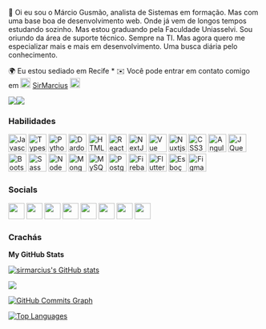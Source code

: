 
👋 Oi eu sou o Márcio Gusmão, analista de Sistemas em formação. Mas com uma base boa de desenvolvimento web. Onde já vem de longos tempos estudando sozinho. Mas estou graduando pela Faculdade Uniasselvi. Sou oriundo da área de suporte técnico. Sempre na TI. Mas agora quero me especializar mais e mais em desenvolvimento. Uma busca diária pelo conhecimento. 

🌍 Eu estou sediado em Recife * ✉️ Você pode entrar em contato comigo em <img src="https://img.icons8.com/color/344/telegram-app--v1.png" width="20" height="20" alt="Telegram"/> <a href="https://t.me/sirmarcius">SirMarcius</a> <img src="https://img.icons8.com/color/344/telegram-app--v1.png" width="20" height="20" alt="Telegram"/>

<a href="https://www.github.com/sirmarcius" target="_blank" rel="noreferrer"><img src="https://img.shields.io/github/followers/sirmarcius?logo=github&style=for-the-badge&color=0891b2&labelColor=1c1917" /></a><a href="https://www.twitch.tv/sirmarcius" target="_blank" rel="noreferrer"><img src=" https://img.shields.io/twitch/status/sirmarcius?logo=twitchsx&style=for-the-badge&color=0891b2&labelColor=1c1917&label=TWITCH+STATUS" /></a>

### Habilidades

<p align="left"> <a href="https://developer.mozilla.org/en-US/docs/Web/JavaScript" target="_blank" rel="noreferrer"><img src="https://raw.githubusercontent.com/danielcranney/readme-generator/main/public/icons/skills/javascript-colored.svg" width="36 " height="36" alt="Javascript" /></a> <a href="https://www.typescriptlang.org/" target="_blank" rel="noreferrer"><img src="https://raw.githubusercontent.com/danielcranney/readme-generator/main/public/icons/skills/typescript-colored.svg" width="36" height="36" alt="Typescript" /></a> <a href="https://www.python.org/" target="_blank" rel="noreferrer"><img src="https://raw.githubusercontent.com/danielcranney/readme-generator/main/public/icons/skills/python-colored.svg" width="36" height="36" alt="Python" /></a> <a href="https://dart.dev/" target="_blank" rel="noreferrer"><img src="https://raw.githubusercontent.com/danielcranney/readme-generator/main/public/icons/skills/dart-colored.svg" width="36" 
height="36" alt="Dardo" /></a> <a href="https://www.php.net/" target="_blank" rel="noreferrer"><imrente src="https://raw.githubusercontent.com/danielcranney/readme-generator/main/public/icons/skills/php-colored.svg" width="36" 
height="36" alt= "PHP" /></a> <a href="https://developer.mozilla.org/en-US/docs/Glossary/HTML5" target="_blank" rel="noreferrer"><img src="https://raw.githubusercontent.com/danielcranney/readme-generator/main/public/icons/skills/html5-colored.svg" width="" 36" height="36" alt="HTML5" /></a> <a href="https://reactjs.org/" target="_blank" rel="noreferrer"><img src="https://raw.githubusercontent.com/danielcranney/readme-generator/main/public/icons/skills/react-colored.svg" width="36" height="36" alt="React" /></a> <a href="https://nextjs.org/docs" target="_blank " rel="noreferrer"><img src="https://raw.githubusercontent.com/danielcranney/readme-generator/main/public/icons/skills/nextjs-colored.svg" width="36" height="36" alt="NextJs" /></a> <a href="https://vuejs.org/" target="_blank" rel="noreferrer"><img src="https://raw.githubusercontent.com/danielcranney/readme-generator/main/public/icons/skills/vuejs-colored.svg" width="36" height="36" alt="Vue" /></a> <a href="https://nuxtjs.org/" target="_blank" rel="noreferrer"><img src="https://raw.githubusercontent.com/danielcranney/readme-generator/main/public/icons/skills/nuxtjs-colored.svg" width="36" height="36" alt="Nuxtjs" /></a> <a href="https://www.w3.org/TR/CSS/#css" target="_blank" rel="noreferrer"><img src="https://raw.githubusercontent.com/danielcranney/readme-generator/main/public/icons/skills/css3-colored.svg" width="36" 
height="36" alt="CSS3" /></a> <a href="https://angular.io/" target="_blank" rel="noreferrer"><img src="https://img.icons8.com/color/344/angularjs.png" width="36"  height="36" alt="Angular" /></a> <a href="https://jquery.com/" target="_blank" rel ="noreferrer"><img src="https://raw.githubusercontent.com/danielcranney/readme-generator/main/public/icons/skills/jquery-colored.svg" width="36" height="36" alt="JQuery" /></a> <a href="https://getbootstrap.com/" target="_blank" rel="noreferrer"><img src="https://raw.githubusercontent.com/danielcranney/readme-generator/main/public/icons/skills/bootstrap-colored.svg" width="36" height="36" alt="Bootstrap" /></a> <a href="https://sass-lang.com/" target="_blank" rel="noreferrer"><img src="https://raw.githubusercontent.com/danielcranney/readme-generator/main/public/icons/skills/sass-colored.svg" width="36" 
height="36" alt="Sass" /></a> <a href="https://nodejs.org/en/" target="_blank" rel="noreferrer"><img src="https://img.icons8.com/fluency/344/node-js.png" width="36" height="36" alt="NodeJS" /></a> <a href="https://www.mongodb.com/" target="_blank" rel="noreferrer"><img src="https://raw.githubusercontent.com/danielcranney/readme-generator/main/public/icons/skills/mongodb-colored.svg" width="36" height="36" alt="MongoDB" /></a> <a href="https://www.mysql.com/" target="_blank" rel="noreferrer"><img src="https://raw.githubusercontent.com/danielcranney/readme-generator/main/public/icons/skills/mysql-colored.svg" width="36" height="36" alt="MySQL" /></a> <a href="https://www.postgresql.org/" target="_blank" rel="noreferrer"><img src="https://raw.githubusercontent.com/danielcranney/readme-generator/main/public/icons/skills/postgresql-colored.svg" width="36" height="36" alt="PostgreSQL" /></a> <a href="https://firebase.google.com/" target="_blank" rel="noreferrer"><img src="https://img.icons8.com/color/344/firebase.png" width="36" height="36" alt="Firebase" /></a> <a href="https://flutter.dev/" target="_blank" re l="noreferrer"><img src="https://raw.githubusercontent.com/danielcranney/readme-generator/main/public/icons/skills/flutter-colored.svg" width="36" height="36" alt="Flutter" /></a> <a href="https://www.sketch.com/" target="_blank" rel="noreferrer"><img src="https://raw.githubusercontent.com/danielcranney/readme-generator/main/public/icons/skills/sketch-colored.svg" width="36" height="36" alt="Esboço" /></a> <a href="https://www.figma.com/" target="_blank" rel="noreferrer"><img src="https://raw.githubusercontent.com/danielcranney/readme-generator/main/public/icons/skills/figma-colored.svg" width="36 " height="36" alt="Figma" /></a> </p>

### Socials 

<p align="left"> <a href="https://www.codepen.io/sirmarcius" target="_blank" rel="noreferrer"><img src="https://raw.githubusercontent.com/danielcranney/readme-generator/main/public/icons/socials/codepen.svg" width="32" height="32" /></a> <a href="https://www.dev.to/sirmarcius" target="_blank" rel="noreferrer"><img src="https://raw.githubusercontent.com/danielcranney/readme-generator/main/public/icons/socials/devdotto.svg" width="32" height="32" /></a> <a href="https://www.github.com/sirmarcius" target="_blank" rel="noreferrer"><img src="https://raw.githubusercontent.com/danielcranney/readme-generator/main/public/icons/socials/github.svg" width="32" height="32" /></a> <a href="http://www.instagram.com/sirmarcius" target="_blank" rel="noreferrer"><img src="https://raw.githubusercontent.com/danielcranney/readme-generator/main/public/icons/socials/instagram.svg" width="32" height="32" /></a> <a href="https://www.linkedin.com/in/marciogusmao" target="_blank" rel="noreferrer"><img src="https://raw.githubusercontent.com/danielcranney/readme-generator/main/public/icons/socials/linkedin.svg" width="32" height="32" /></a> <a href="http://www.medium.com/sirmarcius" target="_blank" rel="noreferrer"><img src="http://www.medium.com/sirmarcius https://raw.githubusercontent.com/danielcranney/readme-generator/main/public/icons/socials/medium.svg width="32" height="32" /></a> <a href="https://www.stackoverflow.com/users/19016952/márcio-gusmão" target="_blank" rel="noreferrer"><img src="https://raw.githubusercontent.com/danielcranney/readme-generator/main/public/icons/socials/stackoverflow.svg" width="32" height="32" /></a> <a href="https://www.twitch.tv/sirmarcius" target="_blank" rel ="noreferrer"><img src="https://raw.githubusercontent.com/danielcranney/readme-generator/main/public/icons/socials/twitch.svg" width="32" height="32" /></a></p>

### Crachás

<b>My GitHub Stats</b>

<a href="http://www.github.com/sirmarcius"><img src="https://github-readme-stats.vercel.app/api?username=sirmarcius&show_icons=true&hide=&count_private=true&title_color=0891b2&text_color=ffffff&icon_color=0891b2&bg_color=1c1917&hide_border=true&show_icons=true" alt="sirmarcius's GitHub stats" /></a>

<a href="http://www.github.com/sirmarcius"><img src="https://github-readme-streak-stats.herokuapp.com/?user=sirmarcius&stroke=ffffff&background=1c1917&ring=0891b2&fire=0891b2&currStreakNum=ffffff&currStreakLabel=0891b2&sideNums=ffffff&sideLabels=ffffff&dates=ffffff&hide_border=true" /></a>

<a href="http://www.github.com/sirmarcius"><img src="https://activity-graph.herokuapp.com/graph?username=sirmarcius&bg_color=1c1917&color=ffffff&line=0891b2&point=ffffff&area_color=1c1917&area=true&hide_border=true&custom_title=GitHub%20Commits%20Graph" alt="GitHub Commits Graph" /></a>

<a href="https://github.com/sirmarcius" align="left"><img src="https://github-readme-stats.vercel.app/api/top-langs/?username=sirmarcius&langs_count=10&title_color=0891b2&text_color=ffffff&icon_color=0891b2&bg_color=1c1917&hide_border=true&locale=en&custom_title=Top%20%Languages" alt="Top Languages" /></a>
